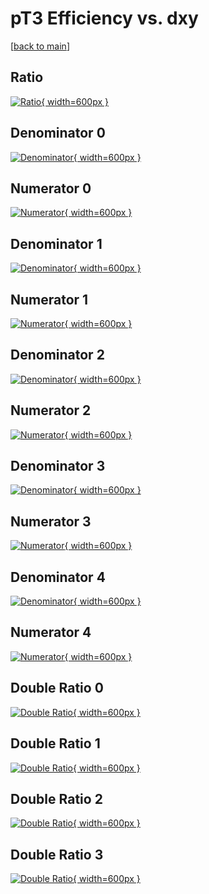 # pT3 Efficiency vs. dxy

[[back to main](./)]



## Ratio

[![Ratio](../mtv/var/pT3_xtr_11_-1_eff_dxy.png){ width=600px }](../mtv/var/pT3_xtr_11_-1_eff_dxy.pdf)

## Denominator 0

[![Denominator](../mtv/den/pT3_xtr_11_-1_eff_dxy_den0.png){ width=600px }](../mtv/den/pT3_xtr_11_-1_eff_dxy_den0.pdf)

## Numerator 0

[![Numerator](../mtv/num/pT3_xtr_11_-1_eff_dxy_num0.png){ width=600px }](../mtv/num/pT3_xtr_11_-1_eff_dxy_num0.pdf)

## Denominator 1

[![Denominator](../mtv/den/pT3_xtr_11_-1_eff_dxy_den1.png){ width=600px }](../mtv/den/pT3_xtr_11_-1_eff_dxy_den1.pdf)

## Numerator 1

[![Numerator](../mtv/num/pT3_xtr_11_-1_eff_dxy_num1.png){ width=600px }](../mtv/num/pT3_xtr_11_-1_eff_dxy_num1.pdf)

## Denominator 2

[![Denominator](../mtv/den/pT3_xtr_11_-1_eff_dxy_den2.png){ width=600px }](../mtv/den/pT3_xtr_11_-1_eff_dxy_den2.pdf)

## Numerator 2

[![Numerator](../mtv/num/pT3_xtr_11_-1_eff_dxy_num2.png){ width=600px }](../mtv/num/pT3_xtr_11_-1_eff_dxy_num2.pdf)

## Denominator 3

[![Denominator](../mtv/den/pT3_xtr_11_-1_eff_dxy_den3.png){ width=600px }](../mtv/den/pT3_xtr_11_-1_eff_dxy_den3.pdf)

## Numerator 3

[![Numerator](../mtv/num/pT3_xtr_11_-1_eff_dxy_num3.png){ width=600px }](../mtv/num/pT3_xtr_11_-1_eff_dxy_num3.pdf)

## Denominator 4

[![Denominator](../mtv/den/pT3_xtr_11_-1_eff_dxy_den4.png){ width=600px }](../mtv/den/pT3_xtr_11_-1_eff_dxy_den4.pdf)

## Numerator 4

[![Numerator](../mtv/num/pT3_xtr_11_-1_eff_dxy_num4.png){ width=600px }](../mtv/num/pT3_xtr_11_-1_eff_dxy_num4.pdf)

## Double Ratio 0

[![Double Ratio](../mtv/ratio/pT3_xtr_11_-1_eff_dxy_ratio0.png){ width=600px }](../mtv/ratio/pT3_xtr_11_-1_eff_dxy_ratio0.pdf)

## Double Ratio 1

[![Double Ratio](../mtv/ratio/pT3_xtr_11_-1_eff_dxy_ratio1.png){ width=600px }](../mtv/ratio/pT3_xtr_11_-1_eff_dxy_ratio1.pdf)

## Double Ratio 2

[![Double Ratio](../mtv/ratio/pT3_xtr_11_-1_eff_dxy_ratio2.png){ width=600px }](../mtv/ratio/pT3_xtr_11_-1_eff_dxy_ratio2.pdf)

## Double Ratio 3

[![Double Ratio](../mtv/ratio/pT3_xtr_11_-1_eff_dxy_ratio3.png){ width=600px }](../mtv/ratio/pT3_xtr_11_-1_eff_dxy_ratio3.pdf)

